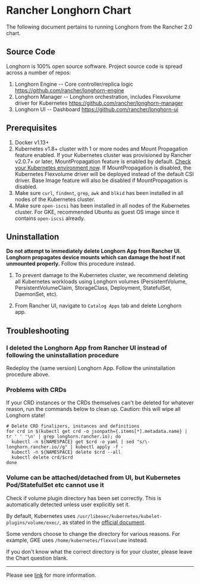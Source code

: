 # Rancher Longhorn Chart

The following document pertains to running Longhorn from the Rancher 2.0 chart.

## Source Code

Longhorn is 100% open source software. Project source code is spread across a number of repos:

1. Longhorn Engine -- Core controller/replica logic https://github.com/rancher/longhorn-engine
2. Longhorn Manager -- Longhorn orchestration, includes Flexvolume driver for Kubernetes https://github.com/rancher/longhorn-manager
3. Longhorn UI -- Dashboard https://github.com/rancher/longhorn-ui

## Prerequisites

1. Docker v1.13+
2. Kubernetes v1.8+ cluster with 1 or more nodes and Mount Propagation feature enabled. If your Kubernetes cluster was provisioned by Rancher v2.0.7+ or later, MountPropagation feature is enabled by default. [Check your Kubernetes environment now](https://github.com/rancher/longhorn#environment-check-script). If MountPropagation is disabled, the Kubernetes Flexvolume driver will be deployed instead of the default CSI driver. Base Image feature will also be disabled if MountPropagation is disabled.
3. Make sure `curl`, `findmnt`, `grep`, `awk` and `blkid` has been installed in all nodes of the Kubernetes cluster.
4. Make sure `open-iscsi` has been installed in all nodes of the Kubernetes cluster. For GKE, recommended Ubuntu as guest OS image since it contains `open-iscsi` already.

## Uninstallation

**Do not attempt to immediately delete Longhorn App from Rancher UI. Longhorn propagates device mounts which can damage the host if not unmounted properly.** Follow this procedure instead.

1. To prevent damage to the Kubernetes cluster, we recommend deleting all Kubernetes workloads using Longhorn volumes (PersistentVolume, PersistentVolumeClaim, StorageClass, Deployment, StatefulSet, DaemonSet, etc).

2. From Rancher UI, navigate to `Catalog Apps` tab and delete Longhorn app.

## Troubleshooting

### I deleted the Longhorn App from Rancher UI instead of following the uninstallation procedure

Redeploy the (same version) Longhorn App. Follow the uninstallation procedure above.

### Problems with CRDs

If your CRD instances or the CRDs themselves can't be deleted for whatever reason, run the commands below to clean up. Caution: this will wipe all Longhorn state!

```
# Delete CRD finalizers, instances and definitions
for crd in $(kubectl get crd -o jsonpath={.items[*].metadata.name} | tr ' ' '\n' | grep longhorn.rancher.io); do
  kubectl -n ${NAMESPACE} get $crd -o yaml | sed "s/\- longhorn.rancher.io//g" | kubectl apply -f -
  kubectl -n ${NAMESPACE} delete $crd --all
  kubectl delete crd/$crd
done
```

### Volume can be attached/detached from UI, but Kubernetes Pod/StatefulSet etc cannot use it

Check if volume plugin directory has been set correctly. This is automatically detected unless user explicitly set it.

By default, Kubernetes uses `/usr/libexec/kubernetes/kubelet-plugins/volume/exec/`, as stated in the [official document](https://github.com/kubernetes/community/blob/master/contributors/devel/flexvolume.md#prerequisites).

Some vendors choose to change the directory for various reasons. For example, GKE uses `/home/kubernetes/flexvolume` instead.

If you don't know what the correct directory is for your cluster, please leave the Chart question blank.

---
Please see [link](https://github.com/rancher/longhorn) for more information.
